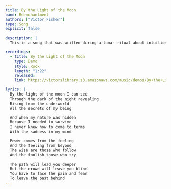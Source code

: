 ```yaml
---
title: By the Light of the Moon
band: Reenchantment
authors: ["Victor Fisher"]
type: Song
explicit: false

description: |
  This is a song that was written during a lunar ritual about intuition and depth psychology.

recordings:
  - title: By the Light of the Moon
    type: Demo
    style: Rock
    length: "1:22"
    released: 
    link: https://victorslibrary.s3.amazonaws.com/music/demos/By+the+Light+of+the+Moon.mp3

lyrics: |
  By the light of the moon I can see
  Through the dark of the night revealing
  Rising from the underworld
  All the secrets of my being

  And when my nature was hidden
  Because I needed to survive
  I never knew how to come to terms
  With the sadness in my mind

  Power comes from the feeling
  And the feeling from beyond
  The wise are those who follow
  And the foolish those who try

  The path will lead you deeper
  But the crowd will leave you blind
  You have to face the pain and fear
  To leave the past behind
---
```

